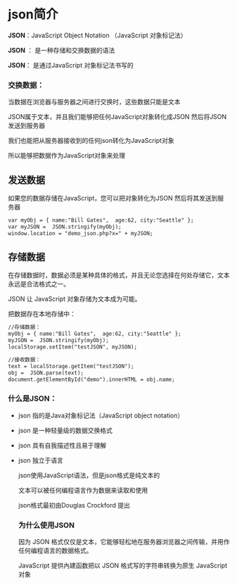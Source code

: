 # json简介

**JSON**：JavaScript Object Notation  （JavaScript 对象标记法）

**JSON** ： 是一种存储和交换数据的语法

**JSON**： 是通过JavaScript 对象标记法书写的 

### 交换数据：

当数据在浏览器与服务器之间进行交换时，这些数据只能是文本

JSON属于文本，并且我们能够把任何JavaScript对象转化成JSON 然后将JSON发送到服务器

我们也能把从服务器接收到的任何json转化为JavaScript对象

所以能够把数据作为JavaScript对象来处理

## 发送数据

如果您的数据存储在JavaScript，您可以把对象转化为JSON 然后将其发送到服务器

```html
var myObj = { name:"Bill Gates",  age:62, city:"Seattle" };
var myJSON =  JSON.stringify(myObj);
window.location = "demo_json.php?x=" + myJSON;
```

## 存储数据

在存储数据时，数据必须是某种具体的格式，并且无论您选择在何处存储它，文本永远是合法格式之一。

JSON 让 JavaScript 对象存储为文本成为可能。

把数据存在本地存储中：

```html
//存储数据：
myObj = { name:"Bill Gates",  age:62, city:"Seattle" };
myJSON =  JSON.stringify(myObj);
localStorage.setItem("testJSON", myJSON);

//接收数据：
text = localStorage.getItem("testJSON");
obj =  JSON.parse(text);
document.getElementById("demo").innerHTML = obj.name;
```

### 什么是JSON：

- json 指的是Java对象标记法（JavaScript object notation）

- json 是一种轻量级的数据交换格式

- json 具有自我描述性且易于理解

- json 独立于语言  

    

  

  json使用JavaScript语法，但是json格式是纯文本的   

  

  文本可以被任何编程语言作为数据来读取和使用

  json格式最初由Douglas Crockford 提出

  ### 为什么使用JSON

  因为 JSON 格式仅仅是文本，它能够轻松地在服务器浏览器之间传输，并用作任何编程语言的数据格式。

  JavaScript 提供內建函数把以 JSON 格式写的字符串转换为原生 JavaScript 对象

  


